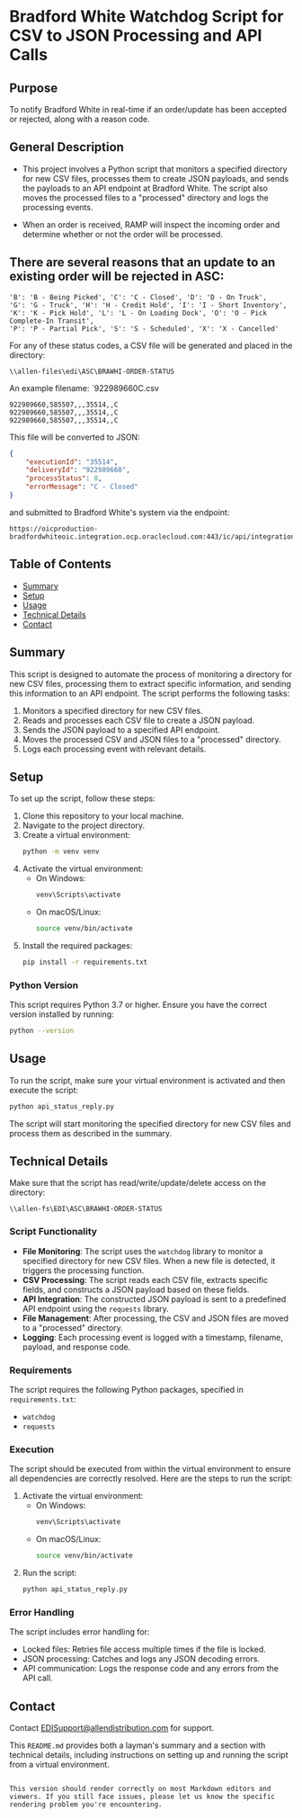 

# Bradford White Watchdog Script for CSV to JSON Processing and API Calls

## Purpose

To notify Bradford White in real-time if an order/update has been accepted or rejected, along with a reason code.

## General Description

-  This project involves a Python script that monitors a specified directory for new CSV files, processes them to create JSON payloads, and sends the payloads to an API endpoint at Bradford White. The script also moves the processed files to a "processed" directory and logs the processing events.

- When an order is received, RAMP will inspect the incoming order and determine whether or not the order will be processed.

## There are several reasons that an update to an existing order will be rejected in ASC:

```
'B': 'B - Being Picked', 'C': 'C - Closed', 'D': 'D - On Truck',
'G': 'G - Truck', 'H': 'H - Credit Hold', 'I': 'I - Short Inventory',
'K': 'K - Pick Hold', 'L': 'L - On Loading Dock', 'O': 'O - Pick Complete-In Transit', 
'P': 'P - Partial Pick', 'S': 'S - Scheduled', 'X': 'X - Cancelled'
```

For any of these status codes, a CSV file will be generated and placed in the directory:
```
\\allen-files\edi\ASC\BRAWHI-ORDER-STATUS
```


An example filename: `922989660C.csv

```csv
922989660,585507,,,35514,,C
922989660,585507,,,35514,,C
922989660,585507,,,35514,,C
```

This file will be converted to JSON:

```json
{
    "executionId": "35514",
    "deliveryId": "922989660",
    "processStatus": 0,
    "errorMessage": "C - Closed"
}
```

and submitted to Bradford White's system via the endpoint:

```
https://oicproduction-bradfordwhiteoic.integration.ocp.oraclecloud.com:443/ic/api/integration/v1/flows/rest/BWC_AD_CUSTOM_ORDER_RECEIP/1.0/T3Receipt
```

## Table of Contents

- [Summary](#summary)
- [Setup](#setup)
- [Usage](#usage)
- [Technical Details](#technical-details)
- [Contact](#contact)

## Summary

This script is designed to automate the process of monitoring a directory for new CSV files, processing them to extract specific information, and sending this information to an API endpoint. The script performs the following tasks:
1. Monitors a specified directory for new CSV files.
2. Reads and processes each CSV file to create a JSON payload.
3. Sends the JSON payload to a specified API endpoint.
4. Moves the processed CSV and JSON files to a "processed" directory.
5. Logs each processing event with relevant details.

## Setup

To set up the script, follow these steps:

1. Clone this repository to your local machine.
2. Navigate to the project directory.
3. Create a virtual environment:
   ```bash
   python -m venv venv
   ```
4. Activate the virtual environment:
   - On Windows:
     ```bash
     venv\Scripts\activate
     ```
   - On macOS/Linux:
     ```bash
     source venv/bin/activate
     ```
5. Install the required packages:
   ```bash
   pip install -r requirements.txt
   ```

### Python Version

This script requires Python 3.7 or higher. Ensure you have the correct version installed by running:

```bash
python --version
```

## Usage

To run the script, make sure your virtual environment is activated and then execute the script:

```bash
python api_status_reply.py
```

The script will start monitoring the specified directory for new CSV files and process them as described in the summary.

## Technical Details

Make sure that the script has read/write/update/delete access on the directory:

```
\\allen-fs\EDI\ASC\BRAWHI-ORDER-STATUS
```

### Script Functionality

- **File Monitoring**: The script uses the `watchdog` library to monitor a specified directory for new CSV files. When a new file is detected, it triggers the processing function.
- **CSV Processing**: The script reads each CSV file, extracts specific fields, and constructs a JSON payload based on these fields.
- **API Integration**: The constructed JSON payload is sent to a predefined API endpoint using the `requests` library.
- **File Management**: After processing, the CSV and JSON files are moved to a "processed" directory.
- **Logging**: Each processing event is logged with a timestamp, filename, payload, and response code.

### Requirements

The script requires the following Python packages, specified in `requirements.txt`:
- `watchdog`
- `requests`

### Execution

The script should be executed from within the virtual environment to ensure all dependencies are correctly resolved. Here are the steps to run the script:

1. Activate the virtual environment:
   - On Windows:
     ```bash
     venv\Scripts\activate
     ```
   - On macOS/Linux:
     ```bash
     source venv/bin/activate
     ```
2. Run the script:
   ```bash
   python api_status_reply.py
   ```

### Error Handling

The script includes error handling for:
- Locked files: Retries file access multiple times if the file is locked.
- JSON processing: Catches and logs any JSON decoding errors.
- API communication: Logs the response code and any errors from the API call.

## Contact

Contact EDISupport@allendistribution.com for support. 

This `README.md` provides both a layman's summary and a section with technical details, including instructions on setting up and running the script from a virtual environment.
```

This version should render correctly on most Markdown editors and viewers. If you still face issues, please let us know the specific rendering problem you're encountering.